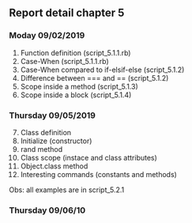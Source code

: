 ## Report detail chapter 5

### Moday 09/02/2019
1. Function definition (script_5.1.1.rb)
2. Case-When (script_5.1.1.rb)
3. Case-When compared to if-elsif-else (script_5.1.2)
4. Difference between === and == (script_5.1.2)
5. Scope inside a method (script_5.1.3)
6. Scope inside a block (script_5.1.4)

### Thursday 09/05/2019
7. Class definition
8. Initialize (constructor)
9. rand method
10. Class scope (instace and class attributes)
11. Object.class method
12. Interesting commands (constants and methods)

Obs: all examples are in script_5.2.1

### Thursday 09/06/10

